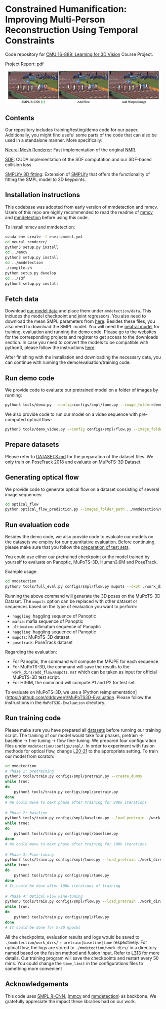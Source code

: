 # Constrained Humanification: Improving Multi-Person Reconstruction Using Temporal Constraints
Code repository for [CMU 16-889: Learning for 3D Vision](https://learning3d.github.io/) Course Project.

Project Report: [pdf](assets/16889_Final_Project_Report.pdf)

![teaser](assets/teaser.png)

## Contents

Our repository includes training/testing/demo code for our paper. Additionally, you might find useful some parts of the code that can also be used in a standalone manner. More specifically:

[Neural Mesh Renderer](./neural_renderer):
Fast implementation of the original [NMR](https://hiroharu-kato.com/projects_en/neural_renderer.html).

[SDF](./sdf):
CUDA implementation of the SDF computation and our SDF-based collision loss.

[SMPLify 3D fitting](./misc/smplify-x):
Extension of [SMPLify](http://files.is.tue.mpg.de/black/papers/BogoECCV2016.pdf) that offers the functionality of fitting the SMPL model to 3D keypoints.

## Installation instructions
This codebase was adopted from early version of mmdetection and mmcv. Users of this repo are highly recommended to
read the readme of [mmcv](./mmcv/README.rst) and [mmdetection](./mmdetection/README.md) before using this code.

To install mmcv and mmdetection:
```bash
conda env create -f environment.yml
cd neural_renderer/
python3 setup.py install
cd ../mmcv
python3 setup.py install
cd ../mmdetection
./compile.sh
python setup.py develop
cd ../sdf
python3 setup.py install
```

## Fetch data
Download [our model data](https://drive.google.com/file/d/1y5aKzW9WL42wTfQnv-JJ0YSIgsdb_mJn/view?usp=sharing) and place them under `mmdetection/data`.
This includes the model checkpoint and joint regressors.
You also need to download the mean SMPL parameters from [here](https://people.eecs.berkeley.edu/~kanazawa/cachedir/hmr/neutral_smpl_mean_params.h5).
Besides these files, you also need to download the SMPL model. You will need the [neutral model](http://smplify.is.tue.mpg.de) for training, evaluation and running the demo code.
Please go to the websites for the corresponding projects and register to get access to the downloads section. In case you need to convert the models to be compatible with python3, please follow the instructions [here](https://github.com/vchoutas/smplx/tree/master/tools).

After finishing with the installation and downloading the necessary data, you can continue with running the demo/evaluation/training code.

## Run demo code

We provide code to evaluate our pretrained model on a folder of images by running:

```bash
python3 tools/demo.py --config=configs/smpl/tune.py --image_folder=demo_images/ --output_folder=results/ --ckpt data/checkpoint.pt
```

We also provide code to run our model on a video sequence with pre-computed optical flow:
```bash
python3 tools/demo_video.py --config configs/smpl/flow.py --image_folder data/posetrack2018/images/val/002374_mpii_test --flow_folder data/posetrack2018/optical_flow/val/002374_mpii_test --output_folder posetrack_add_flow/002374_mpii_test --ckpt work_dirs/add_flow/latest.pth
```

## Prepare datasets
Please refer to [DATASETS.md](./DATASETS.md) for the preparation of the dataset files. We only train on PoseTrack 2018 and evaluate on MuPoTS-3D Dataset. 

## Generating optical flow
We provide code to generate optical flow on a dataset consisting of several image sequences:

```bash
cd optical_flow
python optical_flow_prediction.py --images_folder_path ../mmdetection/data/posetrack2018/images/val/ --optical_flow_save_path ../mmdetection/data/posetrack2018/optical_flow/val/
```

## Run evaluation code
Besides the demo code, we also provide code to evaluate our models on the datasets we employ for our quantitative evaluation. Before continuing, please make sure that you follow the [preparation of test sets](DATASETS.md).

You could use either our pretrained checkpoint or the model trained by yourself to evaluate on Panoptic, MuPoTS-3D, Human3.6M and PoseTrack.

Example usage:
```bash
cd mmdetection
python3 tools/full_eval.py configs/smpl/flow.py mupots --ckpt ./work_dirs/add_flow/latest.pth
```

Running the above command will generate the 3D poses on the MuPoTS-3D Dataset. 
The ```mupots``` option can be replaced with other dataset or sequences based on the type of evaluation you want to perform:
- `haggling`: haggling sequence of Panoptic
- `mafia`: mafia sequence of Panoptic
- `ultimatum`: ultimatum sequence of Panoptic
- `haggling`: haggling sequence of Panoptic
- `mupots`: MuPoTS-3D dataset
- `posetrack`: PoseTrack dataset

Regarding the evaluation:
- For Panoptic, the command will compute the MPJPE for each sequence.
- For MuPoTS-3D, the command will save the results to the `work_dirs/add_flow/mupots.mat` which can be taken as input for official MuPoTS-3D test script.
- For H36M, the command will compute P1 and P2 for test set.

To evaluate on MuPoTS-3D, we use a [Python reimplementation](https://github.com/ddddwee1/MuPoTS3D-Evaluation. Please follow the instructions in the `MuPoTS3D-Evaluation` directory.

## Run training code

Please make sure you have prepared all [datasets](./DATASETS.md) before running our training script.
The training of our model would take four phases, pretrain -> baseline -> fine tuning -> flow fine-tuning. We prepared four configuration files under `mmdetection/configs/smpl/`. In order to experiment with fusion methods for optical flow, change [L20-21](https://github.com/anirudh-chakravarthy/3D-Project/blob/optical-flow-3d/mmdetection/configs/smpl/flow.py#L20-L21) to the appropriate setting.
To train our model from scratch:

```bash
cd mmdetection
# Phase 1: pretraining
python3 tools/train.py configs/smpl/pretrain.py --create_dummy
while true:
do
    python3 tools/train.py configs/smpl/pretrain.py
done
# We could move to next phase after training for 240k iterations

# Phase 2: baseline
python3 tools/train.py configs/smpl/baseline.py --load_pretrain ./work_dirs/pretrain/latest.pth
while true:
do
    python3 tools/train.py configs/smpl/baseline.py 
done
# We could move to next phase after training for 180k iterations

# Phase 3: Fine-tuning
python3 tools/train.py configs/smpl/tune.py --load_pretrain ./work_dirs/baseline/latest.pth
while true:
do
    python3 tools/train.py configs/smpl/tune.py 
done
# It could be done after 100k iterations of training

# Phase 4: Optical Flow Fine-tuning
python3 tools/train.py configs/smpl/flow.py --load_pretrain ./work_dirs/tune/latest.pth
while true:
do
    python3 tools/train.py configs/smpl/flow.py 
done
# It could be done for 5-20 epochs
```

All the checkpoints, evaluation results and logs would be saved to `./mmdetection/work_dirs/` + `pretrain|baseline|tune` respectively. For optical flow, the logs are stored to `./mmdetection/work_dirs/` in a directory named based on the fusion method and fusion input. Refer to [L313](https://github.com/anirudh-chakravarthy/3D-Project/blob/optical-flow-3d/mmdetection/configs/smpl/flow.py#L313) for more details.
Our training program will save the checkpoints and restart every 50 mins. You could change the `time_limit` in the configurations files to something more convenient

<!-- ## Citing
If you find this code useful for your research or the use data generated by our method, please consider citing the following paper:

	@Inproceedings{jiang2020mpshape,
	  Title          = {Coherent Reconstruction of Multiple Humans from a Single Image},
	  Author         = {Jiang, Wen and Kolotouros, Nikos and Pavlakos, Georgios and Zhou, Xiaowei and Daniilidis, Kostas},
	  Booktitle      = {CVPR},
	  Year           = {2020}
	} -->

## Acknowledgements

This code uses [SMPL R-CNN](https://github.com/JiangWenPL/multiperson), ([mmcv](https://github.com/open-mmlab/mmcv) and [mmdetection](https://github.com/open-mmlab/mmdetection)) as backbone.
We gratefully appreciate the impact these libraries had on our work.

